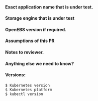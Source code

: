 <!--
Hi, thank you for creating an PR!

Please fill in as much of the template below as you can in order to help reviewer.

Thank you!
-->

#### Exact application name that is under test.
<!-- Mongo, cassandra, etc-->

#### Storage engine that is under test
<!-- Jiva, cStor, etc-->

#### OpenEBS version if required.

####  Assumptions of this PR
<!-- openebs should be installed, cstor pool should be available, 3 node cluster,etc -->

#### Notes to reviewer.
<!-- dependent PRs or issues or doc links. Mention if other PRs need to be merged. Or this PR needs to be merged before other PRs.-->

#### Anything else we need to know?
<!-- Cloud provider? Hardware? How did you configure your cluster? Kubernetes YAML, KOPS, etc. -->

#### Versions:
<!-- Please paste in the output of these commands; 'kubectl' only if using Kubernetes -->
```
$ Kubernetes version
$ Kubernetes platform
$ kubectl version

```



